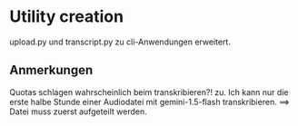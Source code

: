 # Utility creation

upload.py und transcript.py zu cli-Anwendungen erweitert.

## Anmerkungen

Quotas schlagen wahrscheinlich beim transkribieren?! zu. Ich kann nur die erste halbe Stunde
einer Audiodatei mit gemini-1.5-flash transkribieren.
==> Datei muss zuerst aufgeteilt werden.
